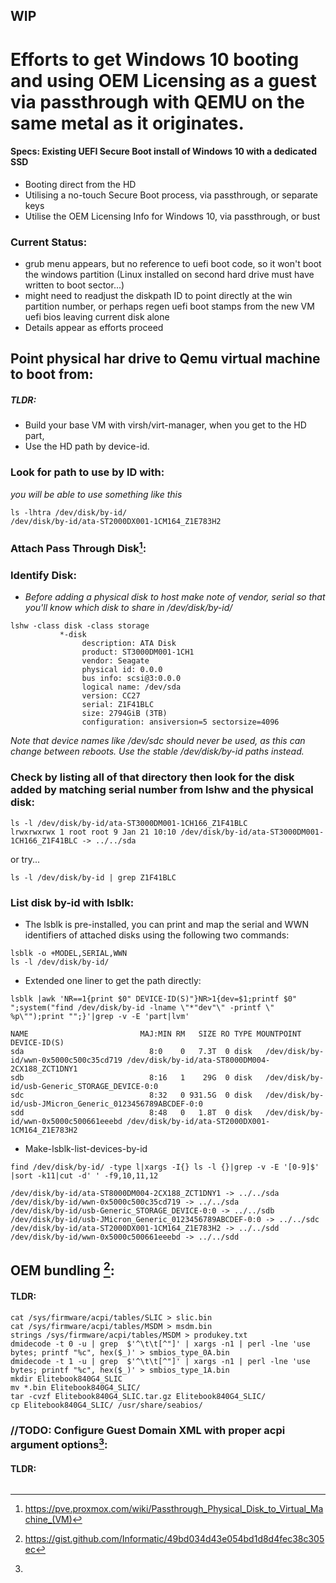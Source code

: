 ## WIP

# Efforts to get Windows 10 booting and using OEM Licensing as a guest via passthrough with QEMU on the same metal as it originates.
#### Specs: Existing UEFI Secure Boot install of Windows 10 with a dedicated SSD
  * Booting direct from the HD 
  * Utilising a no-touch Secure Boot process, via passthrough, or separate keys
  * Utilise the OEM Licensing Info for Windows 10, via passthrough, or bust

### Current Status: 
  * grub menu appears, but no reference to uefi boot code, so it won't boot the windows partition (Linux installed on second hard drive must have written to boot sector...)
  * might need to readjust the diskpath ID to point directly at the win partition number, or perhaps regen uefi boot stamps from the new VM uefi bios leaving current disk alone
  * Details appear as efforts proceed


## Point physical har drive to Qemu virtual machine to boot from:

##### TLDR:
 * Build your base VM with virsh/virt-manager, when you get to the HD part, 
 * Use the HD path by device-id.
  
### Look for path to use by ID with:
 _you will be able to use something like this_
 ```
 ls -lhtra /dev/disk/by-id/
 /dev/disk/by-id/ata-ST2000DX001-1CM164_Z1E783H2
 ```

### Attach Pass Through Disk[^1]:

### Identify Disk:
 * _Before adding a physical disk to host make note of vendor, serial so that you'll know which disk to share in /dev/disk/by-id/_
 ```
 lshw -class disk -class storage
            *-disk
                 description: ATA Disk
                 product: ST3000DM001-1CH1
                 vendor: Seagate
                 physical id: 0.0.0
                 bus info: scsi@3:0.0.0
                 logical name: /dev/sda
                 version: CC27
                 serial: Z1F41BLC
                 size: 2794GiB (3TB)
                 configuration: ansiversion=5 sectorsize=4096
 ```
  _Note that device names like /dev/sdc should never be used, as this can change between reboots. Use the stable /dev/disk/by-id paths instead._ 


 ### Check by listing all of that directory then look for the disk added by matching serial number from lshw and the physical disk:
 ```
 ls -l /dev/disk/by-id/ata-ST3000DM001-1CH166_Z1F41BLC
 lrwxrwxrwx 1 root root 9 Jan 21 10:10 /dev/disk/by-id/ata-ST3000DM001-1CH166_Z1F41BLC -> ../../sda
 ```
 or try... 
 ```
 ls -l /dev/disk/by-id | grep Z1F41BLC
 ```

### List disk by-id with lsblk:
 * The lsblk is pre-installed, you can print and map the serial and WWN identifiers of attached disks using the following two commands:
 ```
 lsblk -o +MODEL,SERIAL,WWN
 ls -l /dev/disk/by-id/
 ```
 * Extended one liner to get the path directly:
 ```
 lsblk |awk 'NR==1{print $0" DEVICE-ID(S)"}NR>1{dev=$1;printf $0" ";system("find /dev/disk/by-id -lname \"*"dev"\" -printf \" %p\"");print "";}'|grep -v -E 'part|lvm'

 NAME                         MAJ:MIN RM   SIZE RO TYPE MOUNTPOINT DEVICE-ID(S)
 sda                            8:0    0   7.3T  0 disk   /dev/disk/by-id/wwn-0x5000c500c35cd719 /dev/disk/by-id/ata-ST8000DM004-2CX188_ZCT1DNY1
 sdb                            8:16   1    29G  0 disk   /dev/disk/by-id/usb-Generic_STORAGE_DEVICE-0:0
 sdc                            8:32   0 931.5G  0 disk   /dev/disk/by-id/usb-JMicron_Generic_0123456789ABCDEF-0:0
 sdd                            8:48   0   1.8T  0 disk   /dev/disk/by-id/wwn-0x5000c500661eeebd /dev/disk/by-id/ata-ST2000DX001-1CM164_Z1E783H2
 ```
 * Make-lsblk-list-devices-by-id
 ```
 find /dev/disk/by-id/ -type l|xargs -I{} ls -l {}|grep -v -E '[0-9]$' |sort -k11|cut -d' ' -f9,10,11,12

 /dev/disk/by-id/ata-ST8000DM004-2CX188_ZCT1DNY1 -> ../../sda
 /dev/disk/by-id/wwn-0x5000c500c35cd719 -> ../../sda
 /dev/disk/by-id/usb-Generic_STORAGE_DEVICE-0:0 -> ../../sdb
 /dev/disk/by-id/usb-JMicron_Generic_0123456789ABCDEF-0:0 -> ../../sdc
 /dev/disk/by-id/ata-ST2000DX001-1CM164_Z1E783H2 -> ../../sdd
 /dev/disk/by-id/wwn-0x5000c500661eeebd -> ../../sdd
 ```





## OEM bundling [^2]:
 #### TLDR: 
 ```
 cat /sys/firmware/acpi/tables/SLIC > slic.bin
 cat /sys/firmware/acpi/tables/MSDM > msdm.bin
 strings /sys/firmware/acpi/tables/MSDM > produkey.txt
 dmidecode -t 0 -u | grep  $'^\t\t[^"]' | xargs -n1 | perl -lne 'use bytes; printf "%c", hex($_)' > smbios_type_0A.bin
 dmidecode -t 1 -u | grep  $'^\t\t[^"]' | xargs -n1 | perl -lne 'use bytes; printf "%c", hex($_)' > smbios_type_1A.bin
 mkdir Elitebook840G4_SLIC
 mv *.bin Elitebook840G4_SLIC/
 tar -cvzf Elitebook840G4_SLIC.tar.gz Elitebook840G4_SLIC/
 cp Elitebook840G4_SLIC/ /usr/share/seabios/
 ```


### //TODO: Configure Guest Domain XML with proper acpi argument options[^3]: 
 #### TLDR: 
 ```
 ```
 


[^1]: https://pve.proxmox.com/wiki/Passthrough_Physical_Disk_to_Virtual_Machine_(VM)
[^2]: https://gist.github.com/Informatic/49bd034d43e054bd1d8d4fec38c305ec
[^3]: 



